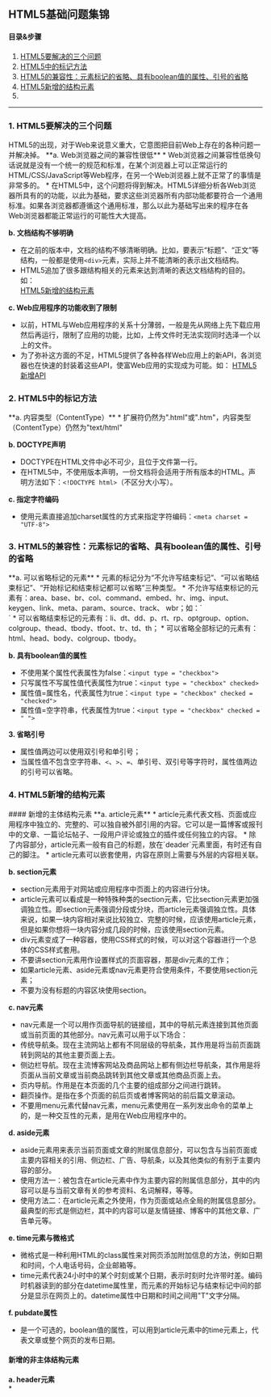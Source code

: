 ## HTML5基础问题集锦  
#### 目录&步骤  
1. [HTML5要解决的三个问题](#1)  
2. [HTML5中的标记方法](#2)  
3. [HTML5的兼容性：元素标记的省略、具有boolean值的属性、引号的省略](#3)  
4. [HTML5新增的结构元素](#4)
5. [](#5)

---
<p id = "1"><H3>1. HTML5要解决的三个问题</H3></p>  
HTML5的出现，对于Web来说意义重大，它意图把目前Web上存在的各种问题一并解决掉。  
**a. Web浏览器之间的兼容性很低**
* Web浏览器之间兼容性低换句话说就是没有一个统一的规范和标准，在某个浏览器上可以正常运行的HTML/CSS/JavaScript等Web程序，在另一个Web浏览器上就不正常了的事情是非常多的。    
* 在HTML5中，这个问题将得到解决。HTML5详细分析各Web浏览器所具有的的功能，以此为基础，要求这些浏览器所有内部功能都要符合一个通用标准。如果各浏览器都遵循这个通用标准，那么以此为基础写出来的程序在各Web浏览器都能正常运行的可能性大大提高。 

**b. 文档结构不够明确**      
* 在之前的版本中，文档的结构不够清晰明确。比如，要表示“标题”、“正文”等结构，一般都是使用`<div>`元素，实际上并不能清晰的表示出文档结构。  
* HTML5追加了很多跟结构相关的元素来达到清晰的表达文档结构的目的。如：  
[HTML5新增的结构元素](#4)  

**c. Web应用程序的功能收到了限制**    
* 以前，HTML与Web应用程序的关系十分薄弱，一般是先从网络上先下载应用然后再运行，限制了应用的功能，比如，上传文件时无法实现同时选泽一个以上的文件。  
* 为了弥补这方面的不足，HTML5提供了各种各样Web应用上的新API，各浏览器也在快速的封装着这些API，使富Web应用的实现成为可能。如：
[HTML5新增API](#)  

<p id = "2"><H3>2. HTML5中的标记方法</H3></p>  
**a. 内容类型（ContentType）**  
* 扩展符仍然为".html"或".htm"，内容类型（ContentType）仍然为"text/html"  
  
**b. DOCTYPE声明**  
* DOCTYPE在HTML文件中必不可少，且位于文件第一行。  
* 在HTML5中，不使用版本声明，一份文档将会适用于所有版本的HTML。声明方法如下：`<!DOCTYPE html>`（不区分大小写）。  

**c. 指定字符编码**  
* 使用<meta>元素直接追加charset属性的方式来指定字符编码：`<meta charset = "UTF-8">`  

<p id = "3"><H3>3. HTML5的兼容性：元素标记的省略、具有boolean值的属性、引号的省略</H3></p>  
**a. 可以省略标记的元素**  
* 元素的标记分为“不允许写结束标记”、“可以省略结束标记”、“开始标记和结束标记都可以省略”三种类型。  
* 不允许写结束标记的元素有：area、base、br、col、command、embed、hr、img、input、keygen、link、meta、param、source、track、
wbr；如：`<br/>`  
* 可以省略结束标记的元素有：li、dt、dd、p、rt、rp、optgroup、option、colgroup、thead、tbody、tfoot、tr、td、th；
* 可以省略全部标记的元素有：html、head、body、colgroup、tbody。  

**b. 具有boolean值的属性**  
* 不使用某个属性代表属性为false：`<input type = "checkbox">`  
* 只写属性不写属性值代表属性为true：`<input type = "checkbox" checked>`  
* 属性值=属性名，代表属性为true：`<input type = "checkbox" checked = "checked">`  
* 属性值=空字符串，代表属性为true：`<input type = "checkbox" checked = " ">`  

**3. 省略引号**  
* 属性值两边可以使用双引号和单引号；  
* 当属性值不包含空字符串、`<`、`>`、`=`、单引号、双引号等字符时，属性值两边的引号可以省略。  

<p id = "4"><H3>4. HTML5新增的结构元素</H3></p>  
#### 新增的主体结构元素  
**a. article元素**  
* article元素代表文档、页面或应用程序中独立的、完整的、可以独自被外部引用的内容。它可以是一篇博客或报刊中的文章、一篇论坛帖子、一段用户评论或独立的插件或任何独立的内容。  
* 除了内容部分，article元素一般有自己的标题，放在`deader`元素里面，有时还有自己的脚注。  
* article元素可以嵌套使用，内容在原则上需要与外层的内容相关联。  

**b. section元素**  
* section元素用于对网站或应用程序中页面上的内容进行分块。  
* article元素可以看成是一种特殊种类的section元素，它比section元素更加强调独立性。即section元素强调分段或分块，而article元素强调独立性。具体来说，如果一块内容相对来说比较独立、完整的时候，应该使用article元素，但是如果你想将一块内容分成几段的时候，应该使用section元素。  
* div元素变成了一种容器，使用CSS样式的时候，可以对这个容器进行一个总体的CSS样式套用。  
* 不要讲section元素用作设置样式的页面容器，那是div元素的工作；  
* 如果article元素、aside元素或nav元素更符合使用条件，不要使用section元素；  
* 不要为没有标题的内容区块使用section。  

**c. nav元素**  
* nav元素是一个可以用作页面导航的链接组，其中的导航元素连接到其他页面或当前页面的其他部分。nav元素可以用于以下场合：  
* 传统导航条。现在主流网站上都有不同层级的导航条，其作用是将当前页面跳转到网站的其他主要页面上去。  
* 侧边栏导航。现在主流博客网站及商品网站上都有侧边栏导航条，其作用是将页面从当前文章或当前商品跳转到其他文章或其他商品页面上去。  
* 页内导航。作用是在本页面的几个主要的组成部分之间进行跳转。  
* 翻页操作。是指在多个页面的前后页或者博客网站的前后篇文章滚动。  
* 不要用menu元素代替nav元素，menu元素使用在一系列发出命令的菜单上的，是一种交互性的元素，是用在Web应用程序中的。  

**d. aside元素**  
* aside元素用来表示当前页面或文章的附属信息部分，可以包含与当前页面或主要内容相关的引用、侧边栏、广告、导航条，以及其他类似的有别于主要内容的部分。  
* 使用方法一：被包含在article元素中作为主要内容的附属信息部分，其中的内容可以是与当前文章有关的参考资料、名词解释，等等。  
* 使用方法二：在article元素之外使用，作为页面或站点全局的附属信息部分。最典型的形式是侧边栏，其中的内容可以是友情链接、博客中的其他文章、广告单元等。  

**e. time元素与微格式**  
* 微格式是一种利用HTML的class属性来对网页添加附加信息的方法，例如日期和时间，个人电话号码，企业邮箱等。  
* time元素代表24小时中的某个时刻或某个日期，表示时刻时允许带时差。编码时机器读到的部分在datetime属性里，而元素的开始标记与结束标记中间的部分是显示在网页上的。datetime属性中日期和时间之间用"T"文字分隔。  

**f. pubdate属性**  
* 是一个可选的，boolean值的属性，可以用到article元素中的time元素上，代表文章或整个网页的发布日期。  

#### 新增的非主体结构元素  
**a. header元素**  
* 
